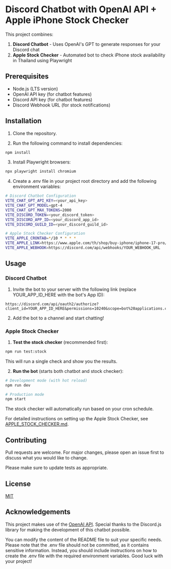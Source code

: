 # Discord Chatbot with OpenAI API + Apple iPhone Stock Checker

This project combines:
1. **Discord Chatbot** - Uses OpenAI's GPT to generate responses for your Discord chat
2. **Apple Stock Checker** - Automated bot to check iPhone stock availability in Thailand using Playwright

## Prerequisites

- Node.js (LTS version)
- OpenAI API key (for chatbot features)
- Discord API key (for chatbot features)
- Discord Webhook URL (for stock notifications)

## Installation

1. Clone the repository.

2. Run the following command to install dependencies:

```bash
npm install
```

3. Install Playwright browsers:

```bash
npx playwright install chromium
```

4. Create a .env file in your project root directory and add the following environment variables:

```bash
# Discord Chatbot Configuration
VITE_CHAT_GPT_API_KEY=<your_api_key>
VITE_CHAT_GPT_MODEL=gpt-4
VITE_CHAT_GPT_MAX_TOKENS=2000
VITE_DISCORD_TOKEN=<your_discord_token>
VITE_DISCORD_APP_ID=<your_discord_app_id>
VITE_DISCORD_GUILD_ID=<your_discord_guild_id>

# Apple Stock Checker Configuration
VITE_APPLE_CRONTAB=*/10 * * * *
VITE_APPLE_LINK=https://www.apple.com/th/shop/buy-iphone/iphone-17-pro/...
VITE_APPLE_WEBHOOK=https://discord.com/api/webhooks/YOUR_WEBHOOK_URL
```

## Usage

### Discord Chatbot

1. Invite the bot to your server with the following link (replace YOUR_APP_ID_HERE with the bot's App ID):

```
https://discord.com/api/oauth2/authorize?client_id=YOUR_APP_ID_HERE&permissions=10240&scope=bot%20applications.commands
```

2. Add the bot to a channel and start chatting!

### Apple Stock Checker

1. **Test the stock checker** (recommended first):

```bash
npm run test:stock
```

This will run a single check and show you the results.

2. **Run the bot** (starts both chatbot and stock checker):

```bash
# Development mode (with hot reload)
npm run dev

# Production mode
npm start
```

The stock checker will automatically run based on your cron schedule.

For detailed instructions on setting up the Apple Stock Checker, see [APPLE_STOCK_CHECKER.md](./APPLE_STOCK_CHECKER.md).

## Contributing

Pull requests are welcome. For major changes, please open an issue first to discuss what you would like to change.

Please make sure to update tests as appropriate.

## License

[MIT](https://choosealicense.com/licenses/mit/)

## Acknowledgements

This project makes use of the [OpenAI API](https://platform.openai.com/). Special thanks to the Discord.js library for making the development of this chatbot possible.

You can modify the content of the README file to suit your specific needs. Please note that the .env file should not be committed, as it contains sensitive information. Instead, you should include instructions on how to create the .env file with the required environment variables. Good luck with your project!
